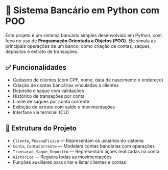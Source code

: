# 🏦 Sistema Bancário em Python com POO

Este projeto é um sistema bancário simples desenvolvido em Python, com foco no uso de **Programação Orientada a Objetos (POO)**. Ele simula as principais operações de um banco, como criação de contas, saques, depósitos e extrato de transações.

## ✅ Funcionalidades

- Cadastro de clientes (com CPF, nome, data de nascimento e endereço)
- Criação de contas bancárias vinculadas a clientes
- Depósito e saque com validações
- Histórico de transações por conta
- Limite de saques por conta corrente
- Exibição de extrato com saldo e movimentações
- Interface via terminal (CLI)

## 🧱 Estrutura do Projeto

- `Cliente`, `PessoaFisica` — Representam os usuários do sistema
- `Conta`, `ContaCorrente` — Modelam contas bancárias com operações
- `Transacao`, `Saque`, `Deposito` — Representam ações realizadas na conta
- `Historico` — Registra todas as movimentações
- Funções auxiliares para criar e listar clientes e contas

